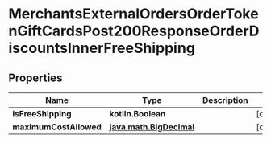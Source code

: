 
# MerchantsExternalOrdersOrderTokenGiftCardsPost200ResponseOrderDiscountsInnerFreeShipping

## Properties
Name | Type | Description | Notes
------------ | ------------- | ------------- | -------------
**isFreeShipping** | **kotlin.Boolean** |  |  [optional]
**maximumCostAllowed** | [**java.math.BigDecimal**](java.math.BigDecimal.md) |  |  [optional]




